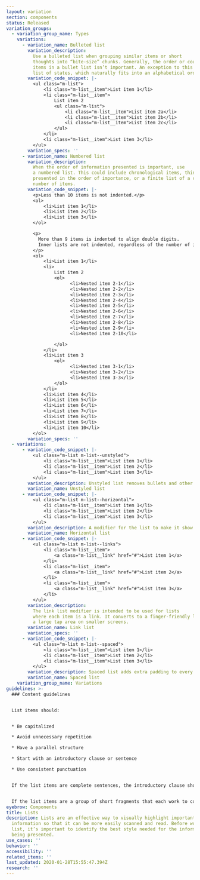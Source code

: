 ```yaml
---
layout: variation
section: components
status: Released
variation_groups:
  - variation_group_name: Types
    variations:
      - variation_name: Bulleted list
        variation_description:
          Use a bulleted list when grouping similar items or short
          thoughts into “bite-size” chunks. Generally, the order or count of the
          items in a bullet list isn’t important. An exception to this may be a
          list of states, which naturally fits into an alphabetical order.
        variation_code_snippet: |-
          <ul class="m-list">
              <li class="m-list__item">List item 1</li>
              <li class="m-list__item">
                  List item 2
                  <ul class="m-list">
                      <li class="m-list__item">List item 2a</li>
                      <li class="m-list__item">List item 2b</li>
                      <li class="m-list__item">List item 2c</li>
                  </ul>
              </li>
              <li class="m-list__item">List item 3</li>
          </ul>
        variation_specs: ''
      - variation_name: Numbered list
        variation_description:
          When the order of information presented is important, use
          a numbered list. This could include chronological items, things
          presented in the order of importance, or a finite list of a counted
          number of items.
        variation_code_snippet: |-
          <p>Less than 10 items is not indented.</p>
          <ol>
              <li>List item 1</li>
              <li>List item 2</li>
              <li>List item 3</li>
          </ol>

          <p>
            More than 9 items is indented to align double digits.
            Inner lists are not indented, regardless of the number of items.
          </p>
          <ol>
              <li>List item 1</li>
              <li>
                  List item 2
                  <ol>
                        <li>Nested item 2-1</li>
                        <li>Nested item 2-2</li>
                        <li>Nested item 2-3</li>
                        <li>Nested item 2-4</li>
                        <li>Nested item 2-5</li>
                        <li>Nested item 2-6</li>
                        <li>Nested item 2-7</li>
                        <li>Nested item 2-8</li>
                        <li>Nested item 2-9</li>
                        <li>Nested item 2-10</li>

                  </ol>
              </li>
              <li>List item 3
                  <ol>
                        <li>Nested item 3-1</li>
                        <li>Nested item 3-2</li>
                        <li>Nested item 3-3</li>
                  </ol>
              </li>
              <li>List item 4</li>
              <li>List item 5</li>
              <li>List item 6</li>
              <li>List item 7</li>
              <li>List item 8</li>
              <li>List item 9</li>
              <li>List item 10</li>
          </ol>
        variation_specs: ''
  - variations:
      - variation_code_snippet: |-
          <ul class="m-list m-list--unstyled">
              <li class="m-list__item">List item 1</li>
              <li class="m-list__item">List item 2</li>
              <li class="m-list__item">List item 3</li>
          </ul>
        variation_description: Unstyled list removes bullets and other styling from a list.
        variation_name: Unstyled list
      - variation_code_snippet: |-
          <ul class="m-list m-list--horizontal">
              <li class="m-list__item">List item 1</li>
              <li class="m-list__item">List item 2</li>
              <li class="m-list__item">List item 3</li>
          </ul>
        variation_description: A modifier for the list to make it show items horizontally.
        variation_name: Horizontal list
      - variation_code_snippet: |-
          <ul class="m-list m-list--links">
              <li class="m-list__item">
                  <a class="m-list__link" href="#">List item 1</a>
              </li>
              <li class="m-list__item">
                  <a class="m-list__link" href="#">List item 2</a>
              </li>
              <li class="m-list__item">
                  <a class="m-list__link" href="#">List item 3</a>
              </li>
          </ul>
        variation_description:
          The link list modifier is intended to be used for lists
          where each item is a link. It converts to a finger-friendly link with
          a large tap area on smaller screens.
        variation_name: Link list
        variation_specs: ''
      - variation_code_snippet: |-
          <ul class="m-list m-list--spaced">
              <li class="m-list__item">List item 1</li>
              <li class="m-list__item">List item 2</li>
              <li class="m-list__item">List item 3</li>
          </ul>
        variation_description: Spaced list adds extra padding to every element in a list.
        variation_name: Spaced list
    variation_group_name: Variations
guidelines: >-
  ### Content guidelines


  List items should:


  * Be capitalized

  * Avoid unnecessary repetition

  * Have a parallel structure

  * Start with an introductory clause or sentence

  * Use consistent punctuation


  If the list items are complete sentences, the introductory clause should also be a complete sentence, followed by a colon. These list items should end with a period.


  If the list items are a group of short fragments that each work to complete an introductory clause, the introductory clause should also be a short fragment, followed by a colon. These list items should end with no punctuation.
eyebrow: Components
title: Lists
description: Lists are an effective way to visually highlight important
  information so that it can be more easily scanned and read. Before writing a
  list, it’s important to identify the best style needed for the information
  being presented.
use_cases: ''
behavior: ''
accessibility: ''
related_items: ''
last_updated: 2020-01-28T15:55:47.394Z
research: ''
---
```

